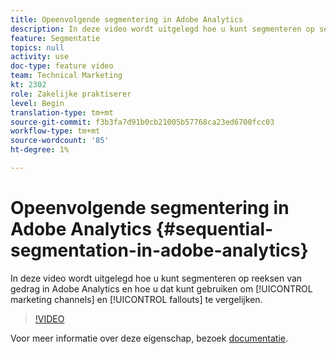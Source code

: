 ```yaml
---
title: Opeenvolgende segmentering in Adobe Analytics
description: In deze video wordt uitgelegd hoe u kunt segmenteren op sequenties van gedrag in Adobe Analytics en hoe u dat kunt gebruiken om marketingkanalen en fallouts te vergelijken.
feature: Segmentatie
topics: null
activity: use
doc-type: feature video
team: Technical Marketing
kt: 2302
role: Zakelijke praktiserer
level: Begin
translation-type: tm+mt
source-git-commit: f3b3fa7d91b0cb21005b57768ca23ed6700fcc03
workflow-type: tm+mt
source-wordcount: '85'
ht-degree: 1%

---
```



# Opeenvolgende segmentering in Adobe Analytics {#sequential-segmentation-in-adobe-analytics}

In deze video wordt uitgelegd hoe u kunt segmenteren op reeksen van gedrag in Adobe Analytics en hoe u dat kunt gebruiken om [!UICONTROL marketing channels] en [!UICONTROL fallouts] te vergelijken.

>[!VIDEO](https://video.tv.adobe.com/v/25405/?quality=12)

Voor meer informatie over deze eigenschap, bezoek [documentatie](https://marketing.adobe.com/resources/help/en_US/analytics/segment/index.html?f=seg_build_ui).
